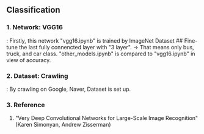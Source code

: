 ## Classification

### 1. Network: VGG16
: Firstly, this network "vgg16.ipynb" is trained by ImageNet Dataset ## Fine-tune the last fully connencted layer with "3 layer".
→ That means only bus, truck, and car class. "other_models.ipynb" is compared to "vgg16.ipynb" in view of accuracy.

### 2. Dataset: Crawling
: By crawling on Google, Naver, Dataset is set up.

### 3. Reference
1) "Very Deep Convolutional Networks for Large-Scale Image Recognition" (Karen Simonyan, Andrew Zisserman)
